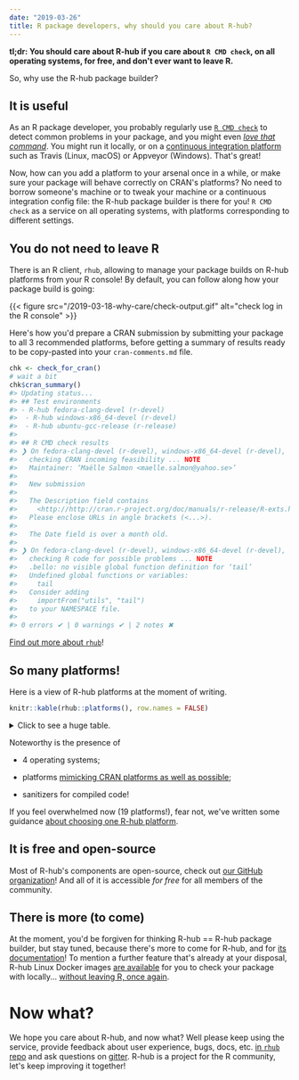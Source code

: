 ```yaml
---
date: "2019-03-26"
title: R package developers, why should you care about R-hub?
---
```


**tl;dr: You should care about R-hub if you care about `R CMD check`, on all operating systems, for free, and don't ever want to leave R.**

So, why use the R-hub package builder?

## It is useful

As an R package developer, you probably regularly use [`R CMD check`](http://r-pkgs.had.co.nz/check.html) to detect common problems in your package, and you might even [_love that command_](https://juliasilge.com/blog/how-i-stopped/). You might run it locally, or on a [continuous integration platform](https://juliasilge.com/blog/beginners-guide-to-travis/) such as Travis (Linux, macOS) or Appveyor (Windows). That's great! 

Now, how can you add a platform to your arsenal once in a while, or make sure your package will behave correctly on CRAN's platforms? No need to borrow someone's machine or to tweak your machine or a continuous integration config file: the R-hub package builder is there for you! `R CMD check` as a service on all operating systems, with platforms corresponding to different settings. 

## You do not need to leave R

There is an R client, `rhub`, allowing to manage your package builds on R-hub platforms from your R console! By default, you can follow along how your package build is going:

{{< figure src="/2019-03-18-why-care/check-output.gif" alt="check log in the R console" >}}


Here's how you'd prepare a CRAN submission by submitting your package to all 3 recommended platforms, before getting a summary of results ready to be copy-pasted into your `cran-comments.md` file.

```r
chk <- check_for_cran()
# wait a bit
chk$cran_summary()
#> Updating status...
#> ## Test environments
#> - R-hub fedora-clang-devel (r-devel)
#>  - R-hub windows-x86_64-devel (r-devel)
#>  - R-hub ubuntu-gcc-release (r-release)
#> 
#> ## R CMD check results
#> ❯ On fedora-clang-devel (r-devel), windows-x86_64-devel (r-devel), ubuntu-gcc-release (r-release)
#>   checking CRAN incoming feasibility ... NOTE
#>   Maintainer: ‘Maëlle Salmon <maelle.salmon@yahoo.se>’
#>   
#>   New submission
#>   
#>   The Description field contains
#>     <http://http://cran.r-project.org/doc/manuals/r-release/R-exts.html#The-DESCRIPTION-file>
#>   Please enclose URLs in angle brackets (<...>).
#>   
#>   The Date field is over a month old.
#> 
#> ❯ On fedora-clang-devel (r-devel), windows-x86_64-devel (r-devel), ubuntu-gcc-release (r-release)
#>   checking R code for possible problems ... NOTE
#>   .bello: no visible global function definition for ‘tail’
#>   Undefined global functions or variables:
#>     tail
#>   Consider adding
#>     importFrom("utils", "tail")
#>   to your NAMESPACE file.
#> 
#> 0 errors ✔ | 0 warnings ✔ | 2 notes ✖
```

[Find out more about `rhub`](https://r-hub.github.io/rhub/)!

## So many platforms!

Here is a view of R-hub platforms at the moment of writing. 
``` r
knitr::kable(rhub::platforms(), row.names = FALSE)
```
<details>
<summary>Click to see a huge table.</summary>
<table>
<thead>
<tr class="header">
<th style="text-align: left;">name</th>
<th style="text-align: left;">description</th>
<th style="text-align: left;">cran-name</th>
<th style="text-align: left;">rversion</th>
<th style="text-align: left;">os-type</th>
<th style="text-align: left;">cpu-type</th>
<th style="text-align: left;">os-info</th>
<th style="text-align: left;">compilers</th>
<th style="text-align: left;">docker-image</th>
<th style="text-align: left;">sysreqs-platform</th>
<th style="text-align: left;">categories</th>
<th style="text-align: left;">node-labels</th>
<th style="text-align: left;">output-parser</th>
<th style="text-align: left;">macos-version</th>
</tr>
</thead>
<tbody>
<tr class="odd">
<td style="text-align: left;">debian-gcc-devel</td>
<td style="text-align: left;">Debian Linux, R-devel, GCC</td>
<td style="text-align: left;">r-devel-linux-x86_64-debian-gcc</td>
<td style="text-align: left;">r-devel</td>
<td style="text-align: left;">Linux</td>
<td style="text-align: left;">x86_64</td>
<td style="text-align: left;">Debian GNU/Linux testing</td>
<td style="text-align: left;">GCC 6.2.0 (Debian 6.2.0-6)</td>
<td style="text-align: left;">debian-gcc-devel</td>
<td style="text-align: left;">linux-x86_64-debian-gcc</td>
<td style="text-align: left;">Linux</td>
<td style="text-align: left;">linux</td>
<td style="text-align: left;">NA</td>
<td style="text-align: left;">NA</td>
</tr>
<tr class="even">
<td style="text-align: left;">debian-gcc-patched</td>
<td style="text-align: left;">Debian Linux, R-patched, GCC</td>
<td style="text-align: left;">r-patched-linux-x86_64</td>
<td style="text-align: left;">r-patched</td>
<td style="text-align: left;">Linux</td>
<td style="text-align: left;">x86_64</td>
<td style="text-align: left;">Debian GNU/Linux testing</td>
<td style="text-align: left;">GCC 6.2.0 (Debian 6.2.0-6)</td>
<td style="text-align: left;">debian-gcc-patched</td>
<td style="text-align: left;">linux-x86_64-debian-gcc</td>
<td style="text-align: left;">Linux</td>
<td style="text-align: left;">linux</td>
<td style="text-align: left;">NA</td>
<td style="text-align: left;">NA</td>
</tr>
<tr class="odd">
<td style="text-align: left;">debian-gcc-release</td>
<td style="text-align: left;">Debian Linux, R-release, GCC</td>
<td style="text-align: left;">r-release-linux-x86_64</td>
<td style="text-align: left;">r-release</td>
<td style="text-align: left;">Linux</td>
<td style="text-align: left;">x86_64</td>
<td style="text-align: left;">Debian GNU/Linux testing</td>
<td style="text-align: left;">GCC 6.2.0 (Debian 6.2.0-6)</td>
<td style="text-align: left;">debian-gcc-release</td>
<td style="text-align: left;">linux-x86_64-debian-gcc</td>
<td style="text-align: left;">Linux</td>
<td style="text-align: left;">linux</td>
<td style="text-align: left;">NA</td>
<td style="text-align: left;">NA</td>
</tr>
<tr class="even">
<td style="text-align: left;">fedora-clang-devel</td>
<td style="text-align: left;">Fedora Linux, R-devel, clang, gfortran</td>
<td style="text-align: left;">r-devel-linux-x86_64-fedora-clang</td>
<td style="text-align: left;">r-devel</td>
<td style="text-align: left;">Linux</td>
<td style="text-align: left;">x86_64</td>
<td style="text-align: left;">Fedora 24</td>
<td style="text-align: left;">clang version 3.8.0; GNU Fortran 6.1.1</td>
<td style="text-align: left;">fedora-clang-devel</td>
<td style="text-align: left;">linux-x86_64-fedora-clang</td>
<td style="text-align: left;">Linux</td>
<td style="text-align: left;">linux</td>
<td style="text-align: left;">NA</td>
<td style="text-align: left;">NA</td>
</tr>
<tr class="odd">
<td style="text-align: left;">fedora-gcc-devel</td>
<td style="text-align: left;">Fedora Linux, R-devel, GCC</td>
<td style="text-align: left;">r-devel-linux-x86_64-fedora-gcc</td>
<td style="text-align: left;">r-devel</td>
<td style="text-align: left;">Linux</td>
<td style="text-align: left;">x86_64</td>
<td style="text-align: left;">Fedora 24</td>
<td style="text-align: left;">GCC 6.1.1</td>
<td style="text-align: left;">fedora-gcc-devel</td>
<td style="text-align: left;">linux-x86_64-fedora-gcc</td>
<td style="text-align: left;">Linux</td>
<td style="text-align: left;">linux</td>
<td style="text-align: left;">NA</td>
<td style="text-align: left;">NA</td>
</tr>
<tr class="even">
<td style="text-align: left;">linux-x86_64-centos6-epel</td>
<td style="text-align: left;">CentOS 6, stock R from EPEL</td>
<td style="text-align: left;">NA</td>
<td style="text-align: left;">r-release</td>
<td style="text-align: left;">Linux</td>
<td style="text-align: left;">x86_64</td>
<td style="text-align: left;">CentOS 6</td>
<td style="text-align: left;">GCC 4.4.x</td>
<td style="text-align: left;">centos6-epel</td>
<td style="text-align: left;">linux-x86_64-centos6-epel</td>
<td style="text-align: left;">Linux</td>
<td style="text-align: left;">linux</td>
<td style="text-align: left;">NA</td>
<td style="text-align: left;">NA</td>
</tr>
<tr class="odd">
<td style="text-align: left;">linux-x86_64-centos6-epel-rdt</td>
<td style="text-align: left;">CentOS 6 with Redhat Developer Toolset, R from EPEL</td>
<td style="text-align: left;">NA</td>
<td style="text-align: left;">r-release</td>
<td style="text-align: left;">Linux</td>
<td style="text-align: left;">x86_64</td>
<td style="text-align: left;">CentOS 6</td>
<td style="text-align: left;">GCC 5.2.1</td>
<td style="text-align: left;">centos6-epel-rdt</td>
<td style="text-align: left;">linux-x86_64-centos6-epel</td>
<td style="text-align: left;">Linux</td>
<td style="text-align: left;">linux</td>
<td style="text-align: left;">NA</td>
<td style="text-align: left;">NA</td>
</tr>
<tr class="even">
<td style="text-align: left;">linux-x86_64-rocker-gcc-san</td>
<td style="text-align: left;">Debian Linux, R-devel, GCC ASAN/UBSAN</td>
<td style="text-align: left;">NA</td>
<td style="text-align: left;">r-devel</td>
<td style="text-align: left;">Linux</td>
<td style="text-align: left;">x86_64</td>
<td style="text-align: left;">Debian GNU/Linux testing</td>
<td style="text-align: left;">GCC 5.4.0 (Debian 5.4.0-4)</td>
<td style="text-align: left;">rocker-gcc-san</td>
<td style="text-align: left;">linux-x86_64-debian-gcc</td>
<td style="text-align: left;">Checks for compiled code</td>
<td style="text-align: left;">linux</td>
<td style="text-align: left;">sanitizers</td>
<td style="text-align: left;">NA</td>
</tr>
<tr class="odd">
<td style="text-align: left;">macos-elcapitan-release</td>
<td style="text-align: left;">macOS 10.11 El Capitan, R-release (experimental)</td>
<td style="text-align: left;">r-release-osx-x86_64</td>
<td style="text-align: left;">r-release</td>
<td style="text-align: left;">macOS</td>
<td style="text-align: left;">x86_64</td>
<td style="text-align: left;">Mac OS X 10.11.6 15G1217</td>
<td style="text-align: left;">Apple LLVM version 8.0 (clang-800.0.42.1); GNU Fortran 4.2.3</td>
<td style="text-align: left;">NA</td>
<td style="text-align: left;">osx-x86_64-clang</td>
<td style="text-align: left;">macOS</td>
<td style="text-align: left;">c(“macos”, “elcapitan”, “r-release”)</td>
<td style="text-align: left;">NA</td>
<td style="text-align: left;">elcapitan</td>
</tr>
<tr class="even">
<td style="text-align: left;">macos-mavericks-oldrel</td>
<td style="text-align: left;">macOS 10.9 Mavericks, R-oldrel (experimental)</td>
<td style="text-align: left;">r-oldrel-osx-x86_64</td>
<td style="text-align: left;">r-oldrel</td>
<td style="text-align: left;">macOS</td>
<td style="text-align: left;">x86_64</td>
<td style="text-align: left;">Mac OS X 10.9.5 13F1911</td>
<td style="text-align: left;">Apple LLVM version 6.0 (clang-600.0.57); GNU Fortran 4.2.3</td>
<td style="text-align: left;">NA</td>
<td style="text-align: left;">osx-x86_64-clang</td>
<td style="text-align: left;">macOS</td>
<td style="text-align: left;">c(“macos”, “mavericks”, “r-oldrel”)</td>
<td style="text-align: left;">NA</td>
<td style="text-align: left;">mavericks</td>
</tr>
<tr class="odd">
<td style="text-align: left;">solaris-x86-patched</td>
<td style="text-align: left;">Oracle Solaris 10, x86, 32 bit, R-patched (experimental)</td>
<td style="text-align: left;">r-patched-solaris-x86</td>
<td style="text-align: left;">r-patched</td>
<td style="text-align: left;">Solaris</td>
<td style="text-align: left;">x86_64</td>
<td style="text-align: left;">SunOS 5.10 Generic_147148-26 i86pc i386 i86pc</td>
<td style="text-align: left;">GCC 5.2.0</td>
<td style="text-align: left;">NA</td>
<td style="text-align: left;">solaris-10</td>
<td style="text-align: left;">Solaris</td>
<td style="text-align: left;">solaris</td>
<td style="text-align: left;">NA</td>
<td style="text-align: left;">NA</td>
</tr>
<tr class="even">
<td style="text-align: left;">ubuntu-gcc-devel</td>
<td style="text-align: left;">Ubuntu Linux 16.04 LTS, R-devel, GCC</td>
<td style="text-align: left;">NA</td>
<td style="text-align: left;">r-devel</td>
<td style="text-align: left;">Linux</td>
<td style="text-align: left;">x86_64</td>
<td style="text-align: left;">Ubuntu 16.04 LTS</td>
<td style="text-align: left;">GCC 5.3.1</td>
<td style="text-align: left;">ubuntu-gcc-devel</td>
<td style="text-align: left;">linux-x86_64-ubuntu-gcc</td>
<td style="text-align: left;">Linux</td>
<td style="text-align: left;">linux</td>
<td style="text-align: left;">NA</td>
<td style="text-align: left;">NA</td>
</tr>
<tr class="odd">
<td style="text-align: left;">ubuntu-gcc-release</td>
<td style="text-align: left;">Ubuntu Linux 16.04 LTS, R-release, GCC</td>
<td style="text-align: left;">NA</td>
<td style="text-align: left;">r-release</td>
<td style="text-align: left;">Linux</td>
<td style="text-align: left;">x86_64</td>
<td style="text-align: left;">Ubuntu 16.04 LTS</td>
<td style="text-align: left;">GCC 5.3.1</td>
<td style="text-align: left;">ubuntu-gcc-release</td>
<td style="text-align: left;">linux-x86_64-ubuntu-gcc</td>
<td style="text-align: left;">Linux</td>
<td style="text-align: left;">linux</td>
<td style="text-align: left;">NA</td>
<td style="text-align: left;">NA</td>
</tr>
<tr class="even">
<td style="text-align: left;">ubuntu-rchk</td>
<td style="text-align: left;">Ubuntu Linux 16.04 LTS, R-devel with rchk</td>
<td style="text-align: left;">NA</td>
<td style="text-align: left;">r-devel</td>
<td style="text-align: left;">Linux</td>
<td style="text-align: left;">x86_64</td>
<td style="text-align: left;">Ubuntu 16.04 LTS</td>
<td style="text-align: left;">clang 3.8.0-2ubuntu4</td>
<td style="text-align: left;">ubuntu-rchk</td>
<td style="text-align: left;">linux-x86_64-ubuntu-gcc</td>
<td style="text-align: left;">Checks for compiled code</td>
<td style="text-align: left;">linux</td>
<td style="text-align: left;">rchk</td>
<td style="text-align: left;">NA</td>
</tr>
<tr class="odd">
<td style="text-align: left;">windows-x86_64-devel</td>
<td style="text-align: left;">Windows Server 2008 R2 SP1, R-devel, 32/64 bit</td>
<td style="text-align: left;">r-devel-windows-ix86+x86_64</td>
<td style="text-align: left;">r-devel</td>
<td style="text-align: left;">Windows</td>
<td style="text-align: left;">x86_64</td>
<td style="text-align: left;">Windows Server 2008 R2 SP1</td>
<td style="text-align: left;">GCC 4.9.3, Rtools 3.4</td>
<td style="text-align: left;">NA</td>
<td style="text-align: left;">windows-2008</td>
<td style="text-align: left;">Windows</td>
<td style="text-align: left;">c(“windows”, “rtools3”)</td>
<td style="text-align: left;">NA</td>
<td style="text-align: left;">NA</td>
</tr>
<tr class="even">
<td style="text-align: left;">windows-x86_64-devel-rtools4</td>
<td style="text-align: left;">Windows Server 2012, R-devel, Rtools4.0, 32/64 bit (experimental)</td>
<td style="text-align: left;">NA</td>
<td style="text-align: left;">r-testing</td>
<td style="text-align: left;">Windows</td>
<td style="text-align: left;">x86_64</td>
<td style="text-align: left;">Windows Server 2012</td>
<td style="text-align: left;">Rtools 4.0</td>
<td style="text-align: left;">NA</td>
<td style="text-align: left;">windows-2012</td>
<td style="text-align: left;">Windows</td>
<td style="text-align: left;">c(“windows”, “rtools4.0”)</td>
<td style="text-align: left;">NA</td>
<td style="text-align: left;">NA</td>
</tr>
<tr class="odd">
<td style="text-align: left;">windows-x86_64-oldrel</td>
<td style="text-align: left;">Windows Server 2008 R2 SP1, R-oldrel, 32/64 bit</td>
<td style="text-align: left;">r-oldrel-windows-ix86+x86_64</td>
<td style="text-align: left;">r-oldrel</td>
<td style="text-align: left;">Windows</td>
<td style="text-align: left;">x86_64</td>
<td style="text-align: left;">Windows Server 2008 R2 SP1</td>
<td style="text-align: left;">GCC 4.6.3, Rtools 3.3</td>
<td style="text-align: left;">NA</td>
<td style="text-align: left;">windows-2008</td>
<td style="text-align: left;">Windows</td>
<td style="text-align: left;">c(“windows”, “rtools3”)</td>
<td style="text-align: left;">NA</td>
<td style="text-align: left;">NA</td>
</tr>
<tr class="even">
<td style="text-align: left;">windows-x86_64-patched</td>
<td style="text-align: left;">Windows Server 2008 R2 SP1, R-patched, 32/64 bit</td>
<td style="text-align: left;">NA</td>
<td style="text-align: left;">r-patched</td>
<td style="text-align: left;">Windows</td>
<td style="text-align: left;">x86_64</td>
<td style="text-align: left;">Windows Server 2008 R2 SP1</td>
<td style="text-align: left;">GCC 4.9.3, Rtools 3.4</td>
<td style="text-align: left;">NA</td>
<td style="text-align: left;">windows-2008</td>
<td style="text-align: left;">Windows</td>
<td style="text-align: left;">c(“windows”, “rtools3”)</td>
<td style="text-align: left;">NA</td>
<td style="text-align: left;">NA</td>
</tr>
<tr class="odd">
<td style="text-align: left;">windows-x86_64-release</td>
<td style="text-align: left;">Windows Server 2008 R2 SP1, R-release, 32/64 bit</td>
<td style="text-align: left;">r-release-windows-ix86+x86_64</td>
<td style="text-align: left;">r-release</td>
<td style="text-align: left;">Windows</td>
<td style="text-align: left;">x86_64</td>
<td style="text-align: left;">Windows Server 2008 R2 SP1</td>
<td style="text-align: left;">GCC 4.9.3, Rtools 3.4</td>
<td style="text-align: left;">NA</td>
<td style="text-align: left;">windows-2008</td>
<td style="text-align: left;">Windows</td>
<td style="text-align: left;">c(“windows”, “rtools3”)</td>
<td style="text-align: left;">NA</td>
<td style="text-align: left;">NA</td>
</tr>
</tbody>
</table>
</details>

Noteworthy is the presence of

* 4 operating systems;

* platforms [mimicking CRAN platforms as well as possible](https://docs.r-hub.io/#rhub-cran-platforms);

* sanitizers for compiled code!

If you feel overwhelmed now (19 platforms!), fear not, we've written some guidance [about choosing one R-hub platform](https://docs.r-hub.io/#which-platform).

## It is free and open-source

Most of R-hub's components are open-source, check out [our GitHub organization](https://github.com/r-hub/)! And all of it is accessible _for free_ for all members of the community. 

## There is more (to come)

At the moment, you'd be forgiven for thinking R-hub == R-hub package builder, but stay tuned, because there's more to come for R-hub, and for [its documentation](https://docs.r-hub.io/)! To mention a further feature that's already at your disposal, R-hub Linux Docker images [are available](https://github.com/r-hub/rhub-linux-builders#rhub-linux-builders) for you to check your package with locally... [without leaving R, once again](https://r-hub.github.io/rhub/reference#local).

# Now what?

We hope you care about R-hub, and now what? Well please keep using the service, provide feedback about user experience, bugs, docs, etc. [in `rhub` repo](https://github.com/r-hub/rhub) and ask questions on [gitter](https://gitter.im/r-hub/community). R-hub is a project for the R community, let's keep improving it together!